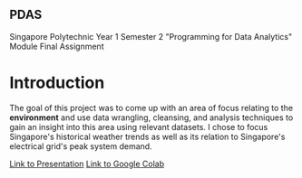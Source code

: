 ## PDAS
Singapore Polytechnic Year 1 Semester 2 "Programming for Data Analytics" Module Final Assignment

# Introduction
The goal of this project was to come up with an area of focus relating to the **environment** and use data wrangling, cleansing, and analysis techniques to gain an insight into this area using relevant datasets. I chose to focus Singapore's historical weather trends as well as its relation to Singapore's electrical grid's peak system demand.

[Link to Presentation](https://docs.google.com/presentation/d/1FTPrzrci1PgO3YxOjmy0_Ir4EXJvradY/edit?usp=sharing&ouid=115111064319865742403&rtpof=true&sd=true)
[Link to Google Colab](https://colab.research.google.com/drive/19inyV2ZzRiLrVecuEddCDC0X27dextLx#scrollTo=Rh_lgWNVgw3J&line=1&uniqifier=1)
